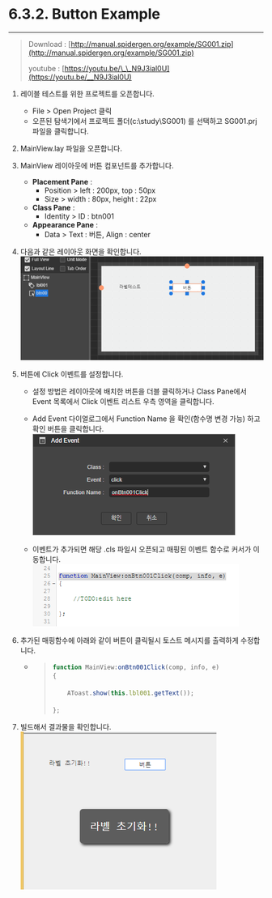 # 6.3.2. Button Example

---

> Download : [http://manual.spidergen.org/example/SG001.zip](http://manual.spidergen.org/example/SG001.zip)
>
> youtube : [https://youtu.be/\_\_N9J3ial0U](https://youtu.be/__N9J3ial0U)

1. 레이블 테스트를 위한 프로젝트를 오픈합니다.

   * File &gt; Open Project 클릭
   * 오픈된 탐색기에서 프로젝트 폴더\(c:\study\SG001\) 를 선택하고 SG001.prj 파일을 클릭합니다.

2. MainView.lay 파일을 오픈합니다.

3. MainView 레이아웃에 버튼 컴포넌트를 추가합니다.

   * **Placement Pane** :  
     * Position &gt; left : 200px,  top : 50px
     * Size &gt; width : 80px,  height : 22px
   * **Class Pane** :  
     * Identity &gt; ID : btn001
   * **Appearance Pane** : 
     * Data &gt; Text : 버튼,  Align : center

4. 다음과 같은 레이아웃 화면을 확인합니다.  
   ![](/assets/btn-ex004.png)

5. 버튼에  Click 이벤트를 설정합니다.

   * 설정 방법은 레이아웃에 배치한 버튼을 더블 클릭하거나 Class Pane에서 Event 목록에서 Click 이벤트 리스트 우측 영역을 클릭합니다.  
   * Add Event 다이얼로그에서 Function Name 을 확인\(함수명 변경 가능\) 하고 확인 버튼을 클릭합니다.  
     ![](/assets/btn-ex008.png)

   * 이벤트가 추가되면 해당 .cls 파일시 오픈되고 매핑된 이벤트 함수로 커서가 이동합니다.  
     ![](/assets/btn-ex009.png)

6. 추가된 매핑함수에 아래와 같이 버튼이 클릭될시 토스트 메시지를 출력하게 수정합니다.

   * > ```js
     > function MainView:onBtn001Click(comp, info, e)
     > {
     >
     >     AToast.show(this.lbl001.getText());
     >     
     > };
     > ```

7. 빌드해서 결과물을 확인합니다.  
   ![](/assets/btn-ex010.png)



